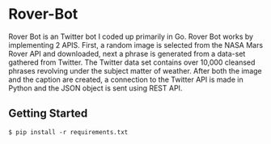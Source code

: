 # Rover-Bot
Rover Bot is an Twitter bot I coded up primarily in Go. Rover Bot works by implementing 2 APIS. First, a random image is selected from the NASA Mars Rover API and downloaded, next a phrase is generated from a data-set gathered from Twitter. The Twitter data set contains over 10,000 cleansed phrases revolving under the subject matter of weather. After both the image and the caption are created, a connection to the Twitter API is made in Python and the JSON object is sent using REST API.

## Getting Started
```
$ pip install -r requirements.txt
```


 
 
